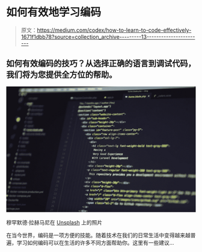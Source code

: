 # 如何有效地学习编码

> 原文：<https://medium.com/codex/how-to-learn-to-code-effectively-1671f1dbb78?source=collection_archive---------13----------------------->

## 如何有效编码的技巧？从选择正确的语言到调试代码，我们将为您提供全方位的帮助。

![](img/c1f150187668ea26776b8f9bd93ee90c.png)

穆罕默德·拉赫马尼在 [Unsplash](https://unsplash.com?utm_source=medium&utm_medium=referral) 上的照片

在当今世界，编码是一项方便的技能。随着技术在我们的日常生活中变得越来越普遍，学习如何编码可以在生活的许多不同方面帮助你。这里有一些建议…
